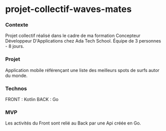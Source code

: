 # projet-collectif-waves-mates
### Contexte
Projet collectif réalisé dans le cadre de ma formation Concepteur Développeur D'Applications chez Ada Tech School. 
Équipe de 3 personnes - 8 jours. 

### Projet
Application mobile référençant une liste des meilleurs spots de surfs autor du monde.

### Technos
FRONT : Kotlin 
BACK : Go 

### MVP 
Les activités du Front sont relié au Back par une Api créée en Go.
